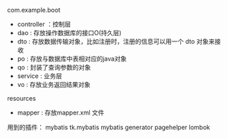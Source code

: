 com.example.boot

- controller ：控制层
- dao : 存放操作数据库的接口O(持久层)
- dto : 存放数据传输对象，比如注册时，注册的信息可以用一个 dto 对象来接收
- po : 存放与数据库中表相对应的java对象
- qo : 封装了查询参数的对象
- service : 业务层
- vo : 存放业务返回结果对象


resources

- mapper : 存放mapper.xml 文件

用到的插件：
mybatis
tk.mybatis
mybatis generator
pagehelper
lombok

